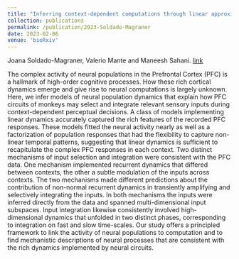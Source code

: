 ```yaml
---
title: "Inferring context-dependent computations through linear approximations of prefrontal cortex dynamics"
collection: publications
permalink: /publication/2023-Soldado-Magraner
date: 2023-02-06
venue: 'bioRxiv'
---
```


Joana Soldado-Magraner, Valerio Mante and Maneesh Sahani.
[link](https://www.biorxiv.org/content/10.1101/2023.02.06.527389v1.abstract)

The complex activity of neural populations in the Prefrontal Cortex (PFC) is a hallmark of high-order cognitive processes. How these rich cortical dynamics emerge and give rise to neural computations is largely unknown. Here, we infer models of neural population dynamics that explain how PFC circuits of monkeys may select and integrate relevant sensory inputs during context-dependent perceptual decisions. A class of models implementing linear dynamics accurately captured the rich features of the recorded PFC responses. These models fitted the neural activity nearly as well as a factorization of population responses that had the flexibility to capture non-linear temporal patterns, suggesting that linear dynamics is sufficient to recapitulate the complex PFC responses in each context. Two distinct mechanisms of input selection and integration were consistent with the PFC data. One mechanism implemented recurrent dynamics that differed between contexts, the other a subtle modulation of the inputs across contexts. The two mechanisms made different predictions about the contribution of non-normal recurrent dynamics in transiently amplifying and selectively integrating the inputs. In both mechanisms the inputs were inferred directly from the data and spanned multi-dimensional input subspaces. Input integration likewise consistently involved high-dimensional dynamics that unfolded in two distinct phases, corresponding to integration on fast and slow time-scales. Our study offers a principled framework to link the activity of neural populations to computation and to find mechanistic descriptions of neural processes that are consistent with the rich dynamics implemented by neural circuits.


